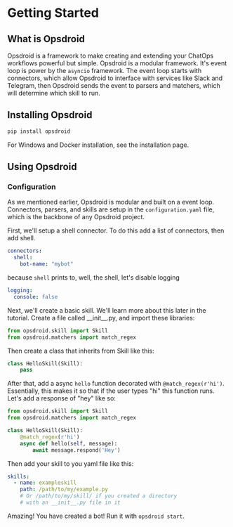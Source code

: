 # Getting Started

## What is Opsdroid

Opsdroid is a framework to make creating and extending your ChatOps workflows powerful but simple. Opsdroid is a modular framework. It's event loop is power by the `asyncio` framework. The event loop starts with connectors, which allow Opsdroid to interface with services like Slack and Telegram, then Opsdroid sends the event to parsers and matchers, which will determine which skill to run.

## Installing Opsdroid

```bash
pip install opsdroid
```

For Windows and Docker installation, see the installation page.

## Using Opsdroid

### Configuration

As we mentioned earlier, Opsdroid is modular and built on a event loop. Connectors, parsers, and skills are setup in the `configuration.yaml` file, which is the backbone of any Opsdroid project.

First, we'll setup a shell connector. To do this add a list of connectors, then add shell.

```yaml
connectors:
  shell:
    bot-name: "mybot"
```

because `shell` prints to, well, the shell, let's disable logging

```yaml
logging:
  console: false
```

Next, we'll create a basic skill. We'll learn more about this later in the tutorial. Create a file called \_\_init\_\_.py, and import these libraries:

```python
from opsdroid.skill import Skill
from opsdroid.matchers import match_regex
```

Then create a class that inherits from Skill like this:

```python
class HelloSkill(Skill):
    pass
```

After that, add a async `hello` function decorated with `@match_regex(r'hi')`. Essentially, this makes it so that if the user types "hi" this function runs. Let's add a response of "hey" like so:
```python
from opsdroid.skill import Skill
from opsdroid.matchers import match_regex

class HelloSkill(Skill):
    @match_regex(r'hi')
    async def hello(self, message):
        await message.respond('Hey')
```
Then add your skill to you yaml file like this:

```yaml
skills:
  - name: exampleskill
    path: /path/to/my/example.py
    # Or /path/to/my/skill/ if you created a directory
    # with an __init__.py file in it
```
Amazing! You have created a bot! Run it with `opsdroid start`.
